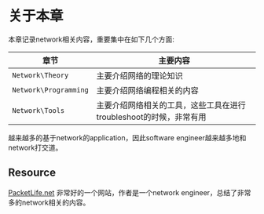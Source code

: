 # 关于本章

本章记录network相关内容，重要集中在如下几个方面:

| 章节                  | 主要内容                                                     |
| --------------------- | ------------------------------------------------------------ |
| `Network\Theory`      | 主要介绍网络的理论知识                                       |
| `Network\Programming` | 主要介绍网络编程相关的内容                                   |
| `Network\Tools`       | 主要介绍网络相关的工具，这些工具在进行troubleshoot的时候，非常有用 |

越来越多的基于network的application，因此software engineer越来越多地和network打交道。

## Resource

[PacketLife.net](https://packetlife.net/)	非常好的一个网站，作者是一个network engineer，总结了非常多的network相关的内容。